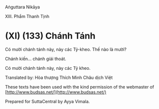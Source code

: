 Aṅguttara Nikāya

XIII. Phẩm Thanh Tịnh

# (XI) (133) Chánh Tánh

Có mười chánh tánh này, này các Tỷ-kheo. Thế nào là mười?

Chánh kiến... chánh giải thoát.

Có mười chánh tánh này, này các Tỷ kheo.

Translated by: Hòa thượng Thích Minh Châu dịch Việt

These texts have been used with the kind permission of the webmaster of [http://www.budsas.net/](http://www.budsas.net/)

Prepared for SuttaCentral by Ayya Vimala.